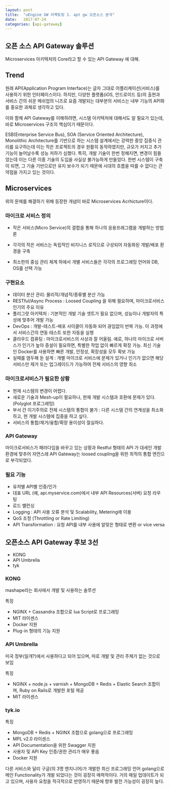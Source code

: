 ```yaml
---
layout: post
title:  "uEngine GW 리팩토링 1. apt gw 오픈소스 분석"
date:   2017-07-24
categories: [api-gateway]
---
```


## 오픈 소스 API Gateway 솔루션

Microservices 아키텍처의 Core라고 할 수 있는 API Gateway 에 대해.

## Trend

원래 API(Application Program Interface)는 글자 그대로 어플리케이션(서비스)를 사용하기 위한 인터페이스이다. 하지만, 다양한 플랫폼(iOS, 안드로이드 등)의 출현과 서비스 간의 쉬운 메쉬업의 니즈로 요즘 개발되는 대부분의 서비스는 내부 기능의 API화를 중요한 과제로 생각하고 있다.

이와 함께 API Gateway를 이해하려면, 시스템 아키텍처에 대해서도 알 필요가 있는데, 바로 Microservices 구조의 핵심이기 때문이다.

ESB(Enterprise Service Bus), SOA (Service Oriented Architecture), Monolithic Architecture를 기반으로 하는 시스템 설계에서는 강력한 중앙 집중식 관리를 요구하는데 이는 작은 프로젝트의 경우 원활히 동작하였지만, 규모가 커지고 추가 기능이 늘어날수록 성능 저하가 심했다. 특히, 개발 기술이 한번 정해지면, 변경이 힘들었는데 이는 다른 이종 기술의 도입을 사실상 불가능하게 만들었다. 한번 시스템이 구축이 되면, 그 기술 기반으로만 유지 보수가 되기 때문에 시대의 흐름을 따를 수 없다는 큰 약점을 가지고 있는 것이다.

## Microservices

위의 문제를 해결하기 위해 등장한 개념이 바로 Microservices Acrhicture이다.

### 마이크로 서비스 정의

 - 작은 서비스(Micro Service)의 결합을 통해 하나의 응용프래그램을 개발하는 방법론

 - 각각의 작은 서비스는 독립적인 비지니스 로직으로 구성되어 자동화된 개발/배포 환경을 구축

 - 최소한의 중심 관리 체계 하에서 개별 서비스들은 각각의 프로그래밍 언어와 DB, OS를 선택 가능

### 구현요소

 - 데이터 분산 관리: 물리적/개념적/종류별 분산 가능
 - RESTful/Async Process : Loosed Coupling 을 위해 필요하며, 마이크로서비스 인기의 주요 이유
 - 폴리그랏 아키텍처 : 기본적인 개발 기술 셋트가 필요 없으며, 성능이나 개발자의 특성에 맞추어 개발 가능
 - DevOps : 개발-테스트-배포 사이클이 자동화 되어 끊임없이 반복 가능. 이 과정에서 서비스간의 연동 테스트 또한 자동을 실행
 - 클라우드 컴퓨팅 : 마이크로서비스의 사상과 잘 어울림. 예로, 하나의 마이크로 서버스가 인기가 높아 증설이 필요하면, 특별한 작업 없이 빠르게 확장 가능. 최신 기술인 Docker를 사용하면 빠른 개발, 안정성, 확장성을 모두 확보 가능
 - 실패를 염두해 둔 설계 : 개별 마이크로 서비스에 문제가 있거나 인기가 없으면 해당 서비스만 제거 또는 업그레이드가 가능하여 전체 서비스의 영향 최소

### 마이크로서비스가 필요한 상황

 - 현재 시스템의 변경이 어렵다.
 - 새로운 기술과 Mesh-up이 필요하나, 현재 개발 시스템과 호환에 문제가 있다. (Polyglot 프로그래밍)
 - 부서 간 이기주의로 전체 시스템의 통합이 불가 : 다른 시스템 간의 연계성을 최소화 하고, 현 개발 시스템에 집중을 하고 싶다.
 - 서비스의 통합/제거/융합/확장 용이성이 절실하다.

### API Gateway

마이크로서비스가 패러다임을 바꾸고 있는 상황과 Restful 형태의 API 가 대세인 개발 환경에 맞추어 자연스레 API Gateway는 loosed coupling을 위한 최적의 통합 엔진으로 부각되었다.

### 필요 기능

 - 유저별 API별 인증/인가
 - 대표 URL (예, api.myservice.com)에서 내부 API Resources(서버) 요청 라우팅
 - 로드 밸런싱
 - Logging : API 사용 오류 분석 및 Scalability, Metering에 이용
 - QoS 조정 (Throttling or Rate Limiting)
 - API Transformation : 요청 API를 내부 사용에 알맞은 형태로 변환 or vice versa

## 오픈소스 API Gateway 후보 3선

 - KONG
 - API Umbrella
 - tyk

### KONG

mashape라는 회사에서 개발 및 사용하는 솔루션

특징

 - NGINX + Cassandra 조합으로 lua Script로 프로그래밍
 - MIT 라이센스
 - Docker 지원
 - Plug-in 형태의 기능 지원

### API Umbrella

미국 정부(일개?)에서 사용하다고 되어 있으며, 따로 개발 및 관리 주체가 없는 것으로 보임

특징

 - NGINX + node.js + varnish + MongoDB + Redis + Elastic Search 조합이며, Ruby on Rails로 개발한 포털 제공
 - MIT 라이센스

### tyk.io

특징

 - MongoDB + Redis + NGINX 조합으로 golang으로 프로그래밍
 - MPL v2.0 라이센스
 - API Documentation을 위한 Swagger 지원
 - 사용자 및 API Key 인증/권한 관리가 매우 좋음
 - Docker 지원

다른 서비스와 달리 구글(의 3명 엔지니어)가 개발한 최신 프로그래밍 언어 golang으로 메인 Functionality가 개발 되었다는 것이 굉장히 매력적이다. 거의 매일 업데이트가 되고 있으며, 사용자 요청을 적극적으로 반영하기 때문에 향후 발전 가능성이 굉장히 높다.
